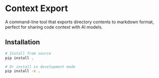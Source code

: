 # Context Export

A command-line tool that exports directory contents to markdown format, perfect for sharing code context with AI models.

## Installation

```bash
# Install from source
pip install .

# Or install in development mode
pip install -e .